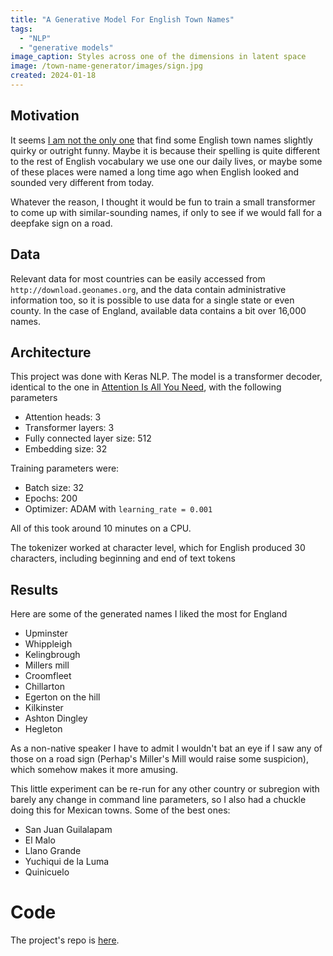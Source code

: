 ```yaml
---
title: "A Generative Model For English Town Names"
tags: 
  - "NLP"
  - "generative models"
image_caption: Styles across one of the dimensions in latent space
image: /town-name-generator/images/sign.jpg
created: 2024-01-18
---
```


## Motivation

It seems [I am not the only one](https://www.instagram.com/reel/Cv5SkdLrVoq/?igsh=MXIzaDgzODBxZDlsZg==) that find some English town names slightly quirky or outright funny. Maybe it is because their spelling is quite different to the rest of English vocabulary we use one our daily lives, or maybe some of these places were named a long time ago when English looked and sounded very different from today.

Whatever the reason, I thought it would be fun to train a small transformer to come up with similar-sounding names, if only to see if we would fall for a deepfake sign on a road. 

## Data

Relevant data for most countries can be easily accessed from `http://download.geonames.org`, and the data contain administrative information too, so it is possible to use data for a single state or even county. In the case of England, available data contains a bit over 16,000 names.

## Architecture


This project was done with Keras NLP. The model is a transformer decoder, identical to the one in [Attention Is All You Need](https://arxiv.org/abs/1706.03762), with the following parameters

* Attention heads: 3
* Transformer layers: 3
* Fully connected layer size: 512
* Embedding size: 32

Training parameters were:

* Batch size: 32
* Epochs: 200
* Optimizer: ADAM with `learning_rate = 0.001`

All of this took around 10 minutes on a CPU.

The tokenizer worked at character level, which for English produced 30 characters, including beginning and end of text tokens

## Results 

Here are some of the generated names I liked the most for England

* Upminster
* Whippleigh
* Kelingbrough
* Millers mill
* Croomfleet
* Chillarton
* Egerton on the hill
* Kilkinster
* Ashton Dingley
* Hegleton

As a non-native speaker I have to admit I wouldn't bat an eye if I saw any of those on a road sign (Perhap's Miller's Mill would raise some suspicion), which somehow makes it more amusing.

This little experiment can be re-run for any other country or subregion with barely any change in command line parameters, so I also had a chuckle doing this for Mexican towns. Some of the best ones:

* San Juan Guilalapam
* El Malo
* Llano Grande
* Yuchiqui de la Luma
* Quinicuelo


# Code 

The project's repo is [here](https://github.com/nestorSag/towngen).


